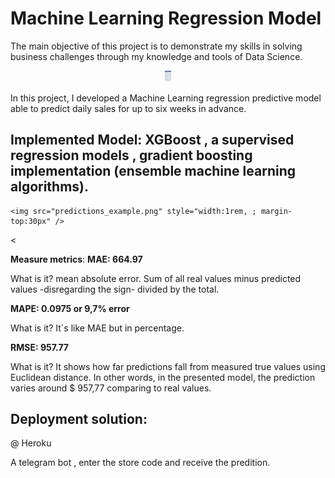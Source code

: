 # Machine Learning Regression Model
The main objective of this project is to demonstrate my skills in solving business challenges through my knowledge and tools of Data Science.
<p align='center'>
    <img src='./telegram.jpg' style="width:10px"
 <
</p>

In this project, I developed a Machine Learning regression predictive model able to predict daily sales for up to six weeks in advance. 
## **Implemented Model**: XGBoost , a supervised regression models , gradient boosting implementation (ensemble machine learning algorithms).

<p align='center'>

    <img src="predictions_example.png" style="width:1rem, ; margin-top:30px" />
 <
</p>


**Measure metrics**: 
**MAE:  664.97**

What is it? mean absolute error. Sum of all real values minus predicted values -disregarding the sign- divided by the total.

**MAPE: 0.0975 or 9,7% error**

What is it? It´s like MAE but in percentage. 

**RMSE:  957.77** 

What is it? It shows how far predictions fall from measured true values using Euclidean distance. In other words, in the presented model, the prediction varies around $ 957,77 comparing to real values.

## **Deployment solution:**
@ Heroku

A telegram bot , enter the store code and receive the predition.


